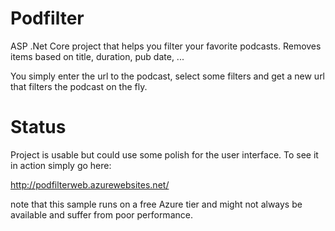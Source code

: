 # Podfilter
ASP .Net Core project that helps you filter your favorite podcasts. Removes items based on title, duration, pub date, ...

You simply enter the url to the podcast, select some filters and get a new url that filters the podcast on the fly.

# Status
Project is usable but could use some polish for the user interface. To see it in action simply go here:

http://podfilterweb.azurewebsites.net/

note that this sample runs on a free Azure tier and might not always be available and suffer from poor performance.
